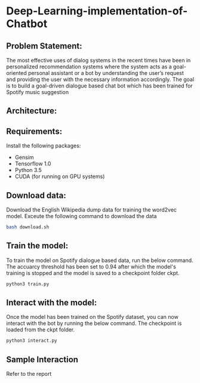 # Deep-Learning-implementation-of-Chatbot

## Problem Statement:
The most effective uses of dialog systems in the recent times have been in personalized recommendation systems where the system acts as a goal-oriented personal assistant or a bot by understanding the user’s request and providing the user with the necessary information accordingly. The goal is to build a goal-driven dialogue based chat bot which has been trained for Spotify music suggestion

## Architecture:

## Requirements:

Install the following packages:
 - Gensim
 - Tensorflow 1.0
 - Python 3.5
 - CUDA (for running on GPU systems)
 
## Download data:
Download the English Wikipedia dump data for training the word2vec model. Exceute the following command to download the data

```bash
bash download.sh
```

## Train the model:
To train the model on Spotify dialogue based data, run the below command. The accuarcy threshold has been set to 0.94 after which the model's training is stopped and the model is saved to a checkpoint folder ckpt.

```bash
python3 train.py

```

## Interact with the model:
Once the model has been trained on the Spotify dataset, you can now interact with the bot by running the below command. The checkpoint is loaded from the ckpt folder. 
```bash
python3 interact.py

```

## Sample Interaction

Refer to the report
 
 
  
  
 



 

